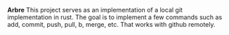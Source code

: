 **Arbre**
This project serves as an implementation of a local git implementation in rust. The goal is to implement a few commands such as
add, commit, push, pull, b, merge, etc. That works with github remotely.
